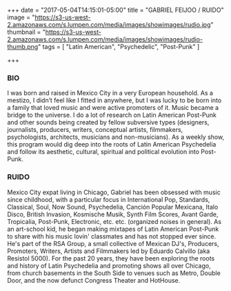 +++
date = "2017-05-04T14:15:01-05:00"
title = "GABRIEL FEIJOO / RUIDO"
image = "https://s3-us-west-2.amazonaws.com/s.lumpen.com/media/images/showimages/rudio.jpg"
thumbnail = "https://s3-us-west-2.amazonaws.com/s.lumpen.com/media/images/showimages/rudio-thumb.png"
tags = [ "Latin American", "Psychedelic", "Post-Punk" ]

+++

### BIO

I was born and raised in Mexico City in a very European household. As a mestizo, I didn’t feel like I fitted in anywhere, but I was lucky to be born into a family that loved music and were active promoters of it. Music became a bridge to the universe. I do a lot of research on Latin American Post-Punk and other sounds being created by fellow subversive types (designers, journalists, producers, writers, conceptual artists, filmmakers, psychologists, architects, musicians and non-musicians). As a weekly show, this program would dig deep into the roots of Latin American Psychedelia and follow its aesthetic, cultural, spiritual and political evolution into Post-Punk.


### RUIDO

Mexico City expat living in Chicago, Gabriel has been obsessed with music since childhood, with a particular focus in International Pop, Standards, Classical, Soul, Now Sound, Psychedelia, Canción Popular Mexicana, Italo Disco, British Invasion, Kosmische Musik, Synth Film Scores, Avant Garde, Tropicalia, Post-Punk, Electronic, etc. etc. (organized noises in general). As an art-school kid, he began making mixtapes of Latin American Post-Punk to share with his music lovin' classmates and has not stopped ever since. He's part of the RSA Group, a small collective of Mexican DJ's, Producers, Promoters, Writers, Artists and Filmmakers led by Eduardo Calvillo (aka Resistol 5000). For the past 20 years, they have been exploring the roots and history of Latin Psychedelia and promoting shows all over Chicago, from church basements in the South Side to venues such as Metro, Double Door, and the now defunct Congress Theater and HotHouse.
